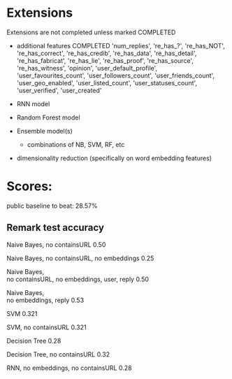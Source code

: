 Extensions
==========

Extensions are not completed unless marked COMPLETED


- additional features       COMPLETED
  'num_replies', 
  're_has_?', 
  're_has_NOT', 
  're_has_correct',
  're_has_credib', 
  're_has_data', 
  're_has_detail', 
  're_has_fabricat', 
  're_has_lie', 
  're_has_proof', 
  're_has_source', 
  're_has_witness', 
  'opinion', 
  'user_default_profile',
  'user_favourites_count', 
  'user_followers_count', 
  'user_friends_count', 
  'user_geo_enabled', 
  'user_listed_count', 
  'user_statuses_count', 
  'user_verified', 
  'user_created'

- RNN model

- Random Forest model

- Ensemble model(s)
  - combinations of NB, SVM, RF, etc

- dimensionality reduction (specifically on word embedding features)



Scores:
=======

public baseline to beat: 28.57%


Remark              test accuracy
---------------------------------

Naive Bayes, 
no containsURL      0.50

Naive Bayes, 
no containsURL,
no embeddings       0.25


Naive Bayes,        
no containsURL,
no embeddings,
user, 
reply               0.50

Naive Bayes,        
no embeddings,
reply               0.53


SVM                 0.321

SVM, 
no containsURL      0.321


Decision Tree       0.28

Decision Tree,
no containsURL      0.32


RNN,
no embeddings,
no containsURL      0.28


